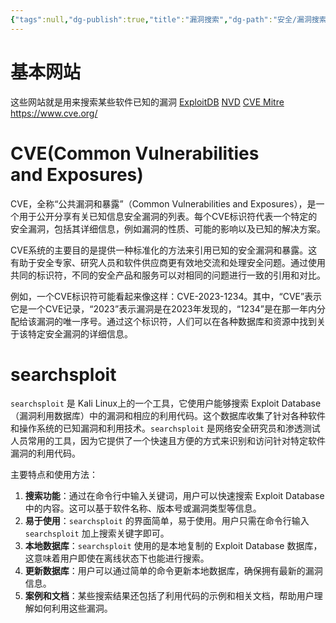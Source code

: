 ```yaml
---
{"tags":null,"dg-publish":true,"title":"漏洞搜索","dg-path":"安全/漏洞搜索_{2024-07-24}.md","permalink":"/安全/漏洞搜索_{2024-07-24}/","dgPassFrontmatter":true}
---
```


# 基本网站
这些网站就是用来搜索某些软件已知的漏洞
[ExploitDB](https://www.exploit-db.com/)
[NVD](https://nvd.nist.gov/vuln/search)
[CVE Mitre](https://cve.mitre.org/)
https://www.cve.org/

# CVE(**C**ommon **V**ulnerabilities and **E**xposures)
CVE，全称“公共漏洞和暴露”（Common Vulnerabilities and Exposures），是一个用于公开分享有关已知信息安全漏洞的列表。每个CVE标识符代表一个特定的安全漏洞，包括其详细信息，例如漏洞的性质、可能的影响以及已知的解决方案。

CVE系统的主要目的是提供一种标准化的方法来引用已知的安全漏洞和暴露。这有助于安全专家、研究人员和软件供应商更有效地交流和处理安全问题。通过使用共同的标识符，不同的安全产品和服务可以对相同的问题进行一致的引用和对比。

例如，一个CVE标识符可能看起来像这样：CVE-2023-1234。其中，“CVE”表示它是一个CVE记录，“2023”表示漏洞是在2023年发现的，“1234”是在那一年内分配给该漏洞的唯一序号。通过这个标识符，人们可以在各种数据库和资源中找到关于该特定安全漏洞的详细信息。

# searchsploit
`searchsploit` 是 Kali Linux上的一个工具，它使用户能够搜索 Exploit Database（漏洞利用数据库）中的漏洞和相应的利用代码。这个数据库收集了针对各种软件和操作系统的已知漏洞和利用技术。`searchsploit` 是网络安全研究员和渗透测试人员常用的工具，因为它提供了一个快速且方便的方式来识别和访问针对特定软件漏洞的利用代码。

主要特点和使用方法：
1. **搜索功能**：通过在命令行中输入关键词，用户可以快速搜索 Exploit Database 中的内容。这可以基于软件名称、版本号或漏洞类型等信息。
2. **易于使用**：`searchsploit` 的界面简单，易于使用。用户只需在命令行输入 `searchsploit` 加上搜索关键字即可。
3. **本地数据库**：`searchsploit` 使用的是本地复制的 Exploit Database 数据库，这意味着用户即使在离线状态下也能进行搜索。
4. **更新数据库**：用户可以通过简单的命令更新本地数据库，确保拥有最新的漏洞信息。
5. **案例和文档**：某些搜索结果还包括了利用代码的示例和相关文档，帮助用户理解如何利用这些漏洞。

  